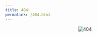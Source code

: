 ```yaml
---
title: 404!
permalink: /404.html
---
```

<center>
<img src='https://user-images.githubusercontent.com/54521023/105541932-8f544a00-5d1e-11eb-82cb-8de5071998bc.png' alt='404'/>
</center>
